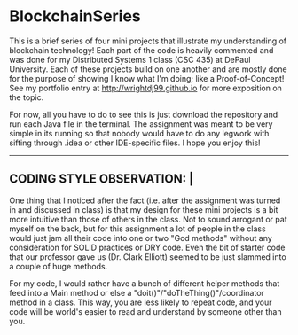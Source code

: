 # BlockchainSeries

This is a brief series of four mini projects that illustrate my understanding of blockchain technology! Each part of the code is heavily commented and was done for my Distributed Systems 1 class (CSC 435) at DePaul University. Each of these projects build on one another and are mostly done for the purpose of showing I know what I'm doing; like a Proof-of-Concept! See my portfolio entry at http://wrightdj99.github.io for more exposition on the topic. 

For now, all you have to do to see this is just download the repository and run each Java file in the terminal. The assignment was meant to be very simple in its running so that nobody would have to do any legwork with sifting through .idea or other IDE-specific files. I hope you enjoy this!

----------------------------
CODING STYLE OBSERVATION:  |
----------------------------

One thing that I noticed after the fact (i.e. after the assignment was turned in and discussed in class) is that my design for these mini projects is a bit more intuitive than those of others in the class. Not to sound arrogant or pat myself on the back, but for this assignment a lot of people in the class would just jam all their code into one or two "God methods" without any consideration for SOLID practices or DRY code. Even the bit of starter code that our professor gave us (Dr. Clark Elliott) seemed to be just slammed into a couple of huge methods. 

For my code, I would rather have a bunch of different helper methods that feed into a Main method or else a "doit()"/"doTheThing()"/coordinator method in a class. This way, you are less likely to repeat code, and your code will be world's easier to read and understand by someone other than you. 
